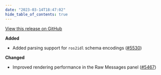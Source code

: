 ```yaml
---
date: "2023-03-14T18:47:02"
hide_table_of_contents: true
---
```

[View this release on GitHub](https://github.com/foxglove/studio/releases/tag/v1.44.0)

**Added**
- Added parsing support for `ros2idl` schema encodings ([#5530](https://github.com/foxglove/studio/pull/5530))

**Changed**
- Improved rendering performance in the Raw Messages panel ([#5467](https://github.com/foxglove/studio/pull/5467))
